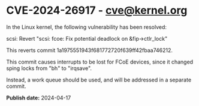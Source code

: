 # CVE-2024-26917 - cve@kernel.org

In the Linux kernel, the following vulnerability has been resolved:

scsi: Revert "scsi: fcoe: Fix potential deadlock on &fip->ctlr_lock"

This reverts commit 1a1975551943f681772720f639ff42fbaa746212.

This commit causes interrupts to be lost for FCoE devices, since it changed
sping locks from "bh" to "irqsave".

Instead, a work queue should be used, and will be addressed in a separate
commit.

**Publish date:** 2024-04-17
